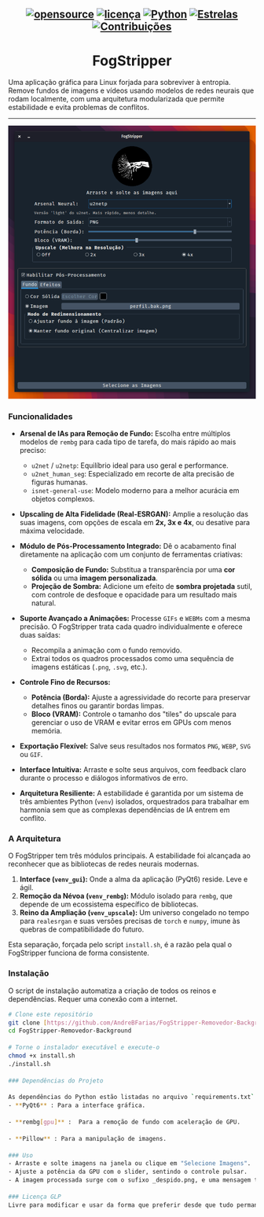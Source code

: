 <div align="center">

[![opensource](https://badges.frapsoft.com/os/v1/open-source.png?v=103)](#)
[![licença](https://img.shields.io/badge/licença-GPLv3-blue.svg)](https://www.gnu.org/licenses/gpl-3.0)
[![Python](https://img.shields.io/badge/python-3.10+-green.svg)](https://www.python.org/)
[![Estrelas](https://img.shields.io/github/stars/AndreBFarias/FogStripper.svg?style=social)](https://github.com/AndreBFarias/FogStripper/stargazers)
[![Contribuições](https://img.shields.io/badge/contribuições-bem--vindas-brightgreen.svg)](CONTRIBUTING.md)
---
<h1 style="font-size: 2em;">FogStripper</h1> 

</div>

Uma aplicação gráfica para Linux forjada para sobreviver à entropia. Remove fundos de imagens e vídeos usando modelos de redes neurais que rodam localmente, com uma arquitetura modularizada que permite estabilidade e evita problemas de conflitos.

---

<img src="https://raw.githubusercontent.com/AndreBFarias/FogStripper-Removedor-Background/main/assets/Fogstripper.png" width="700" alt="Screenshot do FogStripper">

### Funcionalidades

-   **Arsenal de IAs para Remoção de Fundo:** Escolha entre múltiplos modelos de `rembg` para cada tipo de tarefa, do mais rápido ao mais preciso:
    -   `u2net` / `u2netp`: Equilíbrio ideal para uso geral e performance.
    -   `u2net_human_seg`: Especializado em recorte de alta precisão de figuras humanas.
    -   `isnet-general-use`: Modelo moderno para a melhor acurácia em objetos complexos.

-   **Upscaling de Alta Fidelidade (Real-ESRGAN):** Amplie a resolução das suas imagens, com opções de escala em **2x, 3x e 4x**, ou desative para máxima velocidade.

-   **Módulo de Pós-Processamento Integrado:** Dê o acabamento final diretamente na aplicação com um conjunto de ferramentas criativas:
    -   **Composição de Fundo:** Substitua a transparência por uma **cor sólida** ou uma **imagem personalizada**.
    -   **Projeção de Sombra:** Adicione um efeito de **sombra projetada** sutil, com controle de desfoque e opacidade para um resultado mais natural.

-   **Suporte Avançado a Animações:** Processe `GIFs` e `WEBMs` com a mesma precisão. O FogStripper trata cada quadro individualmente e oferece duas saídas:
    -   Recompila a animação com o fundo removido.
    -   Extrai todos os quadros processados como uma sequência de imagens estáticas (`.png`, `.svg`, etc.).

-   **Controle Fino de Recursos:**
    -   **Potência (Borda):** Ajuste a agressividade do recorte para preservar detalhes finos ou garantir bordas limpas.
    -   **Bloco (VRAM):** Controle o tamanho dos "tiles" do upscale para gerenciar o uso de VRAM e evitar erros em GPUs com menos memória.

-   **Exportação Flexível:** Salve seus resultados nos formatos `PNG`, `WEBP`, `SVG` ou `GIF`.

-   **Interface Intuitiva:** Arraste e solte seus arquivos, com feedback claro durante o processo e diálogos informativos de erro.

-   **Arquitetura Resiliente:** A estabilidade é garantida por um sistema de três ambientes Python (`venv`) isolados, orquestrados para trabalhar em harmonia sem que as complexas dependências de IA entrem em conflito.


### A Arquitetura

O FogStripper tem três módulos principais. A estabilidade foi alcançada ao reconhecer que as bibliotecas de redes neurais modernas.

1.  **Interface (`venv_gui`):** Onde a alma da aplicação (PyQt6) reside. Leve e ágil.
2.  **Remoção da Névoa (`venv_rembg`):** Módulo isolado para `rembg`, que depende de um ecossistema específico de bibliotecas.
3.  **Reino da Ampliação (`venv_upscale`):** Um universo congelado no tempo para `realesrgan` e suas versões precisas de `torch` e `numpy`, imune às quebras de compatibilidade do futuro.

Esta separação, forçada pelo script `install.sh`, é a razão pela qual o FogStripper funciona de forma consistente.

### Instalação

O script de instalação automatiza a criação de todos os reinos e dependências. Requer uma conexão com a internet.


```bash
# Clone este repositório
git clone [https://github.com/AndreBFarias/FogStripper-Removedor-Background.git](https://github.com/AndreBFarias/FogStripper-Removedor-Background.git)
cd FogStripper-Removedor-Background

# Torne o instalador executável e execute-o
chmod +x install.sh
./install.sh

### Dependências do Projeto

As dependências do Python estão listadas no arquivo `requirements.txt` e são gerenciadas automaticamente pelo script de instalação.
- **PyQt6** : Para a interface gráfica.
    
- **rembg[gpu]** :  Para a remoção de fundo com aceleração de GPU.
    
- **Pillow** : Para a manipulação de imagens.

### Uso
- Arraste e solte imagens na janela ou clique em "Selecione Imagens".
- Ajuste a potência da GPU com o slider, sentindo o controle pulsar.
- A imagem processada surge com o sufixo _despido.png, e uma mensagem te guia até a pasta de saída.

### Licença GLP
Livre para modificar e usar da forma que preferir desde que tudo permaneça livre.

